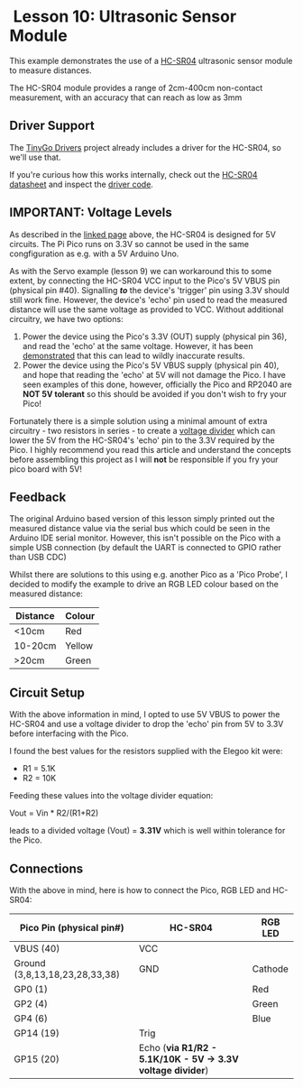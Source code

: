 #  Lesson 10: Ultrasonic Sensor Module #

This example demonstrates the use of a [HC-SR04](https://www.letscontrolit.com/wiki/index.php/HC-SR04) ultrasonic sensor module to measure distances.

The HC-SR04 module provides a range of 2cm-400cm non-contact measurement, with an accuracy that can reach as low as 3mm

## Driver Support ##

The [TinyGo Drivers](https://pkg.go.dev/tinygo.org/x/drivers) project already includes a driver for the HC-SR04, so we'll
use that.

If you're curious how this works internally, check out the [HC-SR04 datasheet](https://cdn.sparkfun.com/datasheets/Sensors/Proximity/HCSR04.pdf) and inspect the [driver code](https://github.com/tinygo-org/drivers/blob/release/hcsr04/hcsr04.go).

## **IMPORTANT:** Voltage Levels ##

As described in the [linked page](https://www.letscontrolit.com/wiki/index.php/HC-SR04) above, the HC-SR04 is designed for 5V circuits. The Pi Pico runs on 3.3V so cannot be used in the same congfiguration as e.g. with a 5V Arduino Uno.

As with the Servo example (lesson 9) we can workaround this to some extent, by connecting the HC-SR04 VCC input to the Pico's 5V VBUS pin (physical pin #40). Signalling ***to*** the device's 'trigger' pin using 3.3V should still work fine. However, the device's 'echo' pin used to read the measured distance will use the same voltage as provided to VCC. Without additional circuitry, we have two options:

1. Power the device using the Pico's 3.3V (OUT) supply (physical pin 36), and read the 'echo' at the same voltage. However, it has been [demonstrated](https://forums.raspberrypi.com/viewtopic.php?p=183386#p183386) that this can lead to wildly inaccurate results.
2. Power the device using the Pico's 5V VBUS supply (physical pin 40), and hope that reading the 'echo' at 5V will not damage the Pico. I have seen examples of this done, however, officially the Pico and RP2040 are **NOT 5V tolerant** so this should be avoided if you don't wish to fry your Pico!

Fortunately there is a simple solution using a minimal amount of extra circuitry - two resistors in series - to create a [voltage divider](https://learn.sparkfun.com/tutorials/voltage-dividers) which can lower the 5V from the HC-SR04's 'echo' pin to the 3.3V required by the Pico. I highly recommend you read this article and understand the concepts before assembling this project as I will **not** be responsible if you fry your pico board with 5V!

## Feedback ##

The original Arduino based version of this lesson simply printed out the measured distance value via the serial bus which could be seen in the Arduino IDE serial monitor. However, this isn't possible on the Pico with a simple USB connection (by default the UART is connected to GPIO rather than USB CDC)

Whilst there are solutions to this using e.g. another Pico as a 'Pico Probe', I decided to modify the example to drive an RGB LED colour based on the measured distance:

|Distance|Colour|
|-|-|
|<10cm|Red|
|10-20cm|Yellow|
|>20cm|Green|

## Circuit Setup ##

With the above information in mind, I opted to use 5V VBUS to power the HC-SR04 and use a voltage divider to drop the 'echo' pin from 5V to 3.3V before interfacing with the Pico.

I found the best values for the resistors supplied with the Elegoo kit were:

* R1 = 5.1K
* R2 = 10K

Feeding these values into the voltage divider equation:

 Vout = Vin * R2/(R1+R2)

leads to a divided voltage (Vout) = **3.31V** which is well within tolerance for the Pico.

## Connections ##

With the above in mind, here is how to connect the Pico, RGB LED and HC-SR04:

| Pico Pin (physical pin#) | HC-SR04 | RGB LED|
|-|-|-|
| VBUS (40) | VCC |
| Ground (3,8,13,18,23,28,33,38) | GND | Cathode |
| GP0 (1) | | Red |
| GP2 (4) | | Green |
| GP4 (6) | | Blue |
| GP14 (19) | Trig |
| GP15 (20) | Echo (**via R1/R2 - 5.1K/10K - 5V -> 3.3V voltage divider**)|
